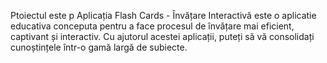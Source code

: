 Ptoiectul este p Aplicația Flash Cards - Învățare Interactivă este o aplicatie educativa  conceputa pentru a face procesul de învățare mai eficient, captivant și interactiv. Cu ajutorul acestei aplicații, puteți să vă consolidați cunoștințele într-o gamă largă de subiecte.

